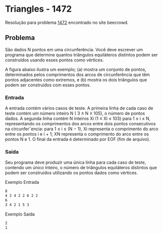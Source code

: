 # Triangles - 1472

Resolução para problema [1472](https://judge.beecrowd.com/en/problems/view/1472) encontrado no site beecrowd.

## Problema

São dados N pontos em uma circunferência. Você deve escrever um programa que determine quantos triângulos equiláteros distintos podem ser construídos usando esses pontos como vértices.

A figura abaixo ilustra um exemplo; (a) mostra um conjunto de pontos, determinados pelos comprimentos dos arcos de circunferência que têm pontos adjacentes como extremos, e (b) mostra os dois triângulos que podem ser construídos com esses pontos.

### Entrada

A entrada contém vários casos de teste. A primeira linha de cada caso de teste contém um número inteiro N ( 3 ≤ N ≤ 105), o número de pontos dados. A segunda linha contém N inteiros Xi (1 ≤ Xi ≤ 103) para 1 ≤ i ≤ N, representando os comprimentos dos arcos entre dois pontos consecutivos na circunferˆencia: para 1 ≤ i ≤ (N − 1), Xi representa o comprimento do arco entre os pontos i e i + 1; XN representa o comprimento do arco entre os pontos N e 1. O final da entrada é determinado por EOF (fim de arquivo).

### Saída

Seu programa deve produzir uma única linha para cada caso de teste, contendo um único inteiro, o número de triângulos equiláteros distintos que podem ser construídos utilizando os pontos dados como vértices.

Exemplo Entrada
```bash
8
4 2 4 2 2 6 2 2
6
3 4 2 1 5 3
```

Exemplo Saída
```bash
2
1
```